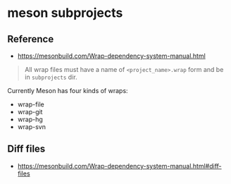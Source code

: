 # meson subprojects

## Reference

- https://mesonbuild.com/Wrap-dependency-system-manual.html

> All wrap files must have a name of `<project_name>.wrap` form and be in `subprojects` dir.

Currently Meson has four kinds of wraps:
- wrap-file
- wrap-git
- wrap-hg
- wrap-svn

## Diff files

- https://mesonbuild.com/Wrap-dependency-system-manual.html#diff-files


